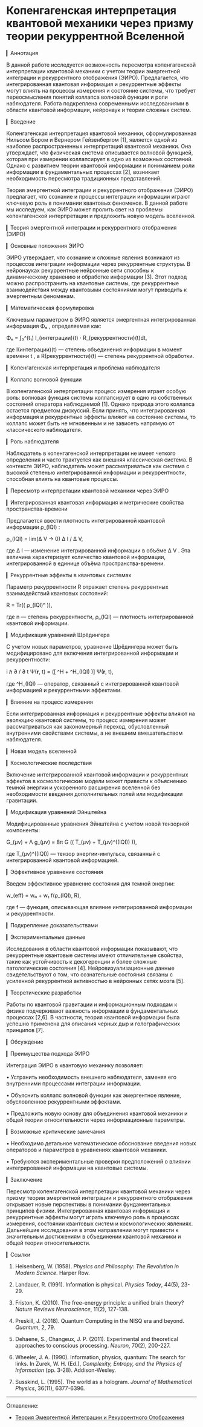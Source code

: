 # Копенгагенская интерпретация квантовой механики через призму теории рекуррентной Вселенной

▎Аннотация

В данной работе исследуется возможность пересмотра копенгагенской интерпретации квантовой механики с учетом теории эмергентной интеграции и рекуррентного отображения (ЭИРО). Предлагается, что интегрированная квантовая информация и рекуррентные эффекты могут влиять на процессы измерения и состояние системы, что требует переосмысления понятий коллапса волновой функции и роли наблюдателя. Работа подкреплена современными исследованиями в области квантовой информации, нейронаук и теории сложных систем.

▎Введение

Копенгагенская интерпретация квантовой механики, сформулированная Нильсом Бором и Вернером Гейзенбергом [1], является одной из наиболее распространенных интерпретаций квантовой механики. Она утверждает, что физическая система описывается волновой функцией, которая при измерении коллапсирует в одно из возможных состояний. Однако с развитием теории квантовой информации и пониманием роли информации в фундаментальных процессах [2], возникает необходимость пересмотра традиционных представлений.

Теория эмергентной интеграции и рекуррентного отображения (ЭИРО) предлагает, что сознание и процессы интеграции информации играют ключевую роль в понимании квантовых феноменов. В данной работе мы исследуем, как ЭИРО может пролить свет на проблемы копенгагенской интерпретации и предложить новую модель вселенной.

▎Теория эмергентной интеграции и рекуррентного отображения (ЭИРО)

▎Основные положения ЭИРО

ЭИРО утверждает, что сознание и сложные явления возникают из процессов интеграции информации через рекуррентные структуры. В нейронауках рекуррентные нейронные сети способны к динамическому хранению и обработке информации [3]. Этот подход можно распространить на квантовые системы, где рекуррентные взаимодействия между квантовыми состояниями могут приводить к эмергентным феноменам.

▎Математическая формулировка

Ключевым параметром в ЭИРО является эмергентная интегрированная информация  Φₑ , определяемая как:

Φₑ = ∫₀^(t₁) I_(интеграции)(t) ⋅ R_(рекуррентности)(t)dt,


где  I(интеграции)(t)  — степень объединения информации в момент времени  t , а  R(рекуррентности)(t)  — степень рекуррентной обработки.

▎Копенгагенская интерпретация и проблема наблюдателя

▎Коллапс волновой функции

В копенгагенской интерпретации процесс измерения играет особую роль: волновая функция системы коллапсирует в одно из собственных состояний оператора наблюдаемой [1]. Однако природа этого коллапса остается предметом дискуссий. Если принять, что интегрированная информация и рекуррентные эффекты влияют на состояние системы, то коллапс может быть не мгновенным и не зависеть напрямую от классического наблюдателя.

▎Роль наблюдателя

Наблюдатель в копенгагенской интерпретации не имеет четкого определения и часто трактуется как внешняя классическая система. В контексте ЭИРО, наблюдатель может рассматриваться как система с высокой степенью интегрированной информации и рекуррентности, способная влиять на квантовые процессы.

▎Пересмотр интерпретации квантовой механики через ЭИРО

▎Интегрированная квантовая информация и метрические свойства пространства-времени

Предлагается ввести плотность интегрированной квантовой информации  ρ_(IQI) :

ρ_(IQI) = lim(Δ V → 0) Δ I / Δ V,


где  Δ I  — изменение интегрированной информации в объёме  Δ V . Эта величина характеризует количество квантовой информации, интегрированной в единице объёма пространства-времени.

▎Рекуррентные эффекты в квантовых системах

Параметр рекуррентности  R  отражает степень рекуррентных взаимодействий квантовых состояний:

R = Tr(( ρ_(IQI)ⁿ )),


где  n  — степень рекуррентности,  ρ_(IQI)  — плотность интегрированной квантовой информации.

▎Модификация уравнений Шрёдингера

С учетом новых параметров, уравнение Шрёдингера может быть модифицировано для включения интегрированной информации и рекуррентности:

i ℏ ∂ / ∂ t Ψ(𝐫, t) = ([ ^H + ^H_(IQI) )] Ψ(𝐫, t),


где  ^H_(IQI)  — оператор, связанный с интегрированной квантовой информацией и рекуррентными эффектами.

▎Влияние на процесс измерения

Если интегрированная информация и рекуррентные эффекты влияют на эволюцию квантовой системы, то процесс измерения может рассматриваться как закономерный переход, обусловленный внутренними свойствами системы, а не внешним вмешательством наблюдателя.

▎Новая модель вселенной

▎Космологические последствия

Включение интегрированной квантовой информации и рекуррентных эффектов в космологические модели может привести к объяснению темной энергии и ускоренного расширения вселенной без необходимости введения дополнительных полей или модификации гравитации.

▎Модификация уравнений Эйнштейна

Модифицированные уравнения Эйнштейна с учетом новой тензорной компоненты:

G_(μν) + Λ g_(μν) = 8π G (( T_(μν) + T_(μν)^((IQI)) )),


где  T_(μν)^((IQI))  — тензор энергии-импульса, связанный с интегрированной квантовой информацией.

▎Эффективное уравнение состояния

Введем эффективное уравнение состояния для темной энергии:

w_(eff) = w₀ + w₁ f(ρ_(IQI), R),


где  f  — функция, описывающая влияние интегрированной информации и рекуррентности.

▎Подкрепление доказательствами

▎Экспериментальные данные

Исследования в области квантовой информации показывают, что рекуррентные квантовые системы имеют отличительные свойства, такие как устойчивость к декогеренции и более сложные патологические состояния [4]. Нейровизуализационные данные свидетельствуют о том, что сознательные состояния связаны с усиленной рекуррентной активностью в нейронных сетях мозга [5].

▎Теоретические разработки

Работы по квантовой гравитации и информационным подходам к физике подчеркивают важность информации в фундаментальных процессах [2,6]. В частности, теория квантовой информации была успешно применена для описания черных дыр и голографических принципов [7].

▎Обсуждение

▎Преимущества подхода ЭИРО

Интеграция ЭИРО в квантовую механику позволяет:

• Устранить необходимость внешнего наблюдателя, заменяя его внутренними процессами интеграции информации.

• Объяснить коллапс волновой функции как эмергентное явление, обусловленное рекуррентными эффектами.

• Предложить новую основу для объединения квантовой механики и общей теории относительности через информационные параметры.

▎Возможные критические замечания

• Необходимо детальное математическое обоснование введения новых операторов и параметров в уравнениях квантовой механики.

• Требуются экспериментальные проверки предположений о влиянии интегрированной информации на квантовые системы.

▎Заключение

Пересмотр копенгагенской интерпретации квантовой механики через призму теории эмергентной интеграции и рекуррентного отображения открывает новые перспективы в понимании фундаментальных принципов физики. Интегрированная квантовая информация и рекуррентные эффекты могут играть ключевую роль в процессах измерения, состоянии квантовых систем и космологических явлениях. Дальнейшие исследования в этом направлении могут привести к значительным достижениям в объединении квантовой механики и общей теории относительности.

▎Ссылки

1. Heisenberg, W. (1958). *Physics and Philosophy: The Revolution in Modern Science*. Harper  Row.

2. Landauer, R. (1991). Information is physical. *Physics Today*, 44(5), 23-29.

3. Friston, K. (2010). The free-energy principle: a unified brain theory? *Nature Reviews Neuroscience*, 11(2), 127-138.

4. Preskill, J. (2018). Quantum Computing in the NISQ era and beyond. *Quantum*, 2, 79.

5. Dehaene, S.,  Changeux, J. P. (2011). Experimental and theoretical approaches to conscious processing. *Neuron*, 70(2), 200-227.

6. Wheeler, J. A. (1990). Information, physics, quantum: The search for links. In Zurek, W. H. (Ed.), *Complexity, Entropy, and the Physics of Information* (pp. 3-28). Addison-Wesley.

7. Susskind, L. (1995). The world as a hologram. *Journal of Mathematical Physics*, 36(11), 6377-6396.

---


Оглавление: 

- [Теория Эмергентной Интеграции и Рекуррентного Отображения](/README.md)
